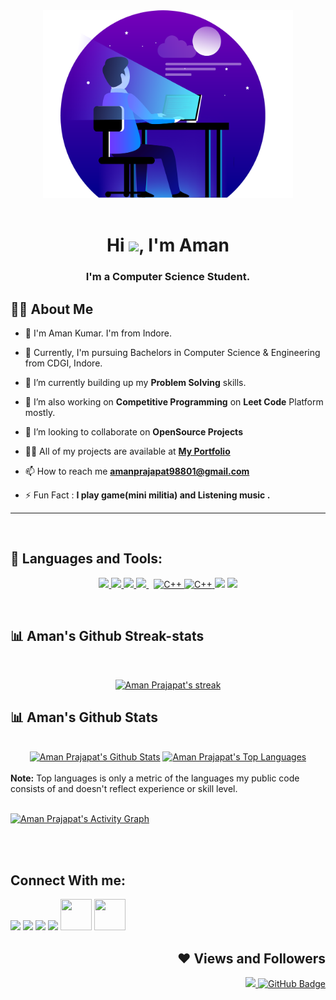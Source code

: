 <div id="header" align="center">
  <!-- <img src="https://media.giphy.com/media/M9gbBd9nbDrOTu1Mqx/giphy.gif" width="30%"/> -->
  <img src="./images/man-developing-website-on-desk.png" width="400px" height="300px"/>
</div>
<br>
<h1 align="center">Hi <img src="https://raw.githubusercontent.com/MartinHeinz/MartinHeinz/master/wave.gif" width="30px">, I'm Aman</h1>
<h3 align="center">I'm a Computer Science Student.</h3>


## 🙋‍♂️ About Me

- 🔭 I'm Aman Kumar. I'm from Indore.
- 🌱 Currently, I'm pursuing Bachelors in Computer Science & Engineering from CDGI, Indore.

- 🌱 I’m currently building up my **Problem Solving** skills.
  
- 🌱 I’m also working on **Competitive Programming** on **Leet Code** Platform mostly.

- 👯 I’m looking to collaborate on **OpenSource Projects**

- 👨‍💻 All of my projects are available at **[My Portfolio](https://amanprajapat.netlify.app)**

- 📫 How to reach me **amanprajapat98801@gmail.com**

- ⚡ Fun Fact : **I play game(mini militia) and Listening music .**

<hr>
<br/>

## 🚀 Languages and Tools:

<p align="center"> 
    <a href="https://www.java.com" target="_blank"> <img src="https://img.icons8.com/color/48/000000/java-coffee-cup-logo.png"/> </a>
    <a href="https://www.w3.org/html/" target="_blank"> <img src="https://img.icons8.com/color/48/000000/html-5.png"/> </a> 
    <a href="https://www.w3schools.com/css/" target="_blank"> <img src="https://img.icons8.com/color/48/000000/css3.png"/> </a> 
    <a style="padding-right:8px;" href="https://www.mysql.com/" target="_blank"> <img src="https://img.icons8.com/fluent/50/000000/mysql-logo.png"/> </a>
    <a href="https://isocpp.org/" target="_blank"> <img src="https://isocpp.org/assets/images/cpp_logo.png" alt="C++" width="40" height="45"/> </a>
    <a href="https://iconscout.com/icons/c" target="_blank"> 
    <img src="https://cdn.iconscout.com/icon/free/png-64/c-58-1175247.png" alt="C++" width="45" height="45"/> </a>
    <a href="https://git-scm.com/" target="_blank"> <img src="https://img.icons8.com/color/48/000000/git.png"></a>
    <a href="https://iconscout.com/all-assets/vs-code" target="_blank"> <img src="https://cdn.iconscout.com/icon/free/png-64/visual-studio-code-3251603-2724650.png" height="50px"></a>
    <!-- <a href="https://reactjs.org/" target="_blank"> <img src="https://img.icons8.com/color/48/000000/react-native.png"/> </a> -->
    <!-- <a href="https://spring.io/projects/spring-boot" target="_blank"> <img src="https://img.icons8.com/color/48/000000/spring-logo.png"/> </a>  -->
    <!-- <a href="https://developer.mozilla.org/en-US/docs/Web/JavaScript" target="_blank"> <img src="https://img.icons8.com/color/48/000000/javascript.png"/> </a>  -->
    <!-- <a href="https://getbootstrap.com" target="_blank"> <img src="https://img.icons8.com/color/48/000000/bootstrap.png"/> </a>  -->
    <!-- <a href="https://www.python.org" target="_blank"> <img src="https://img.icons8.com/color/48/000000/python.png"/> </a>  -->
    <!-- <a style="padding-right:8px;" href="https://nodejs.org" target="_blank"> <img src="https://img.icons8.com/color/48/000000/nodejs.png"/> </a>  -->
    <!-- <a href="https://www.mongodb.com/" target="_blank"> <img src="https://raw.githubusercontent.com/devicons/devicon/master/icons/mongodb/mongodb-original-wordmark.svg" alt="mongodb" width="48" height="48"/> </a>  -->
    <!-- <a href="https://firebase.google.com/" target="_blank"> <img src="https://img.icons8.com/color/48/000000/firebase.png"/> </a>  -->
    <!-- <a href="https://postman.com" target="_blank"> <img src="https://www.vectorlogo.zone/logos/getpostman/getpostman-icon.svg" alt="postman" width="45" height="45"/> </a>    --> 
    <!-- <a href="https://www.jenkins.io" target="_blank"> <img src="https://www.vectorlogo.zone/logos/jenkins/jenkins-icon.svg" alt="jenkins" width="48" height="48"/> </a>  -->
    <!-- <a href="https://redux.js.org" target="_blank"> <img src="https://img.icons8.com/color/48/000000/redux.png"/> </a>
    <a href="https://expressjs.com" target="_blank"> <img src="https://raw.githubusercontent.com/devicons/devicon/master/icons/express/express-original-wordmark.svg" alt="express" width="40" height="40"/> </a> -->
</p>
<br/>

## 📊 Aman's Github Streak-stats
<br/>
<p align="center">
    <a href="https://github.com/Aman98801/github-readme-streak-stats">
        <img title="🔥 Get streak stats for your profile at git.io/streak-stats" alt="Aman Prajapat's streak" src="https://github-readme-streak-stats.herokuapp.com/?user=Aman98801&theme=black-ice&hide_border=true&stroke=0000&background=060A0CD0"/>
    </a>
</p>

## 📊 Aman's Github Stats
  <br/>
  <div align="center">
    <a href="https://github.com/Aman98801/github-readme-stats"><img alt="Aman Prajapat's Github Stats" src="https://github-readme-stats.vercel.app/api?username=Aman98801&show_icons=true&count_private=true&theme=react&hide_border=true&bg_color=0D1117" /></a>
  <a href="https://github.com/Aman98801/github-readme-stats"><img alt="Aman Prajapat's Top Languages" src="https://github-readme-stats.vercel.app/api/top-langs/?username=Aman98801&langs_count=8&count_private=true&layout=compact&theme=react&hide_border=true&bg_color=0D1117"/></a>
  </div>

  <br/>
  <b>Note:</b> Top languages is only a metric of the languages my public code consists of and doesn't reflect experience or skill level.


<br/>
<br/>

<a href="https://github.com/Aman98801/github-readme-activity-graph"><img alt="Aman Prajapat's Activity Graph" src="https://activity-graph.herokuapp.com/graph?username=Aman98801&bg_color=0D1117&color=5BCDEC&line=5BCDEC&point=FFFFFF&hide_border=true" /></a>

<br/>
<br/>

## Connect With me:

<a href = "http://www.linkedin.com/in/amanprajapat15161319b/"><img src="https://img.icons8.com/fluent/48/000000/linkedin.png"/></a>
<a href = "https://twitter.com/AmanPra05903595?s=08"><img src="https://img.icons8.com/fluent/48/000000/twitter.png"/></a>
<a href = "https://www.instagram.com/aman_prajapat11"><img src="https://img.icons8.com/fluent/48/000000/instagram-new.png"/></a>
<a href = "https://www.youtube.com/channel/UCMFciuHgoD63S7opOZDS0Jw/"><img src="https://img.icons8.com/color/48/000000/youtube-play.png"/></a>
<a href = "https://leetcode.com/Aman735/"><img src="https://img.icons8.com/external-tal-revivo-shadow-tal-revivo/344/external-level-up-your-coding-skills-and-quickly-land-a-job-logo-shadow-tal-revivo.png" width="50px" height="50px"/></a>
<a href = "https://www.hackerrank.com/amanprajapat"><img src="https://img.icons8.com/external-tal-revivo-color-tal-revivo/344/external-hackerrank-is-a-technology-company-that-focuses-on-competitive-programming-logo-color-tal-revivo.png" width="50px" height="50px"/></a>

<div align="right">

## ❤ Views and Followers
<a href="https://github.com/Meghna-DAS/github-profile-views-counter">
    <img src="https://komarev.com/ghpvc/?username=Aman98801" width="120px">
</a>
<a href="https://github.com/Aman98801?tab=followers"><img src="https://img.shields.io/github/followers/Aman98801?label=Followers&style=social" alt="GitHub Badge" width="120px"></a>
</div>